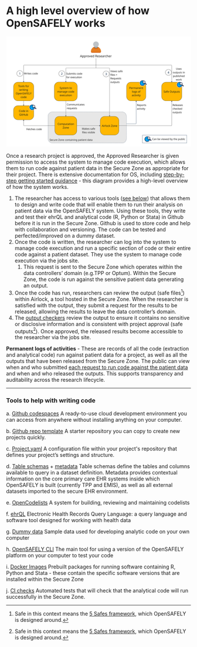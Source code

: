 # A high level overview of how OpenSAFELY works

![A diagram of how OpenSAFELY works.](./images/how-os-works-diagram.jpg)

Once a research project is approved, the Approved Researcher is given permission to access the system to manage code execution, which allows them to run code against patient data in the Secure Zone as appropriate for their project. There is extensive documentation for OS, including [step-by-step getting started guidance](getting-started/index.md) - this diagram provides a high-level overview of how the system works.

1. The researcher has access to various tools ([see below](#tools-to-help-with-writing-code)) that allows them to design and write code that will enable them to run their analysis on patient data via the OpenSAFELY system. Using these tools, they write and test their ehrQL and analytical code (R, Python or Stata) in Github before it is run in the Secure Zone. Github is used to store code and help with collaboration and versioning. The code can be tested and perfected/improved on a dummy dataset.
1. Once the code is written, the researcher can log into the system to manage code execution and run a specific section of code or their entire code against a patient dataset. They use the system to manage code execution via the jobs site.
    1. This request is sent to the Secure Zone which operates within the data controllers’ domain (e.g.TPP or Optum). Within the Secure Zone, the code is run against the sensitive patient data generating an output.
1. Once the code has run, researchers can review the output (safe files[^1]) within Airlock, a tool hosted in the Secure Zone.
When the researcher is satisfied with the output, they submit a request for the results to be released, allowing the results to leave the data controller’s domain.
1. The [output checkers](outputs/output-checking.md) review the output to ensure it contains no sensitive or disclosive information and is consistent with project approval (safe outputs[^1]). Once approved, the released results become accessible to the researcher via the jobs site.

**Permanent logs of activities** - These are records of all the code (extraction and analytical code) run against patient data for a project, as well as all the outputs that have been released from the Secure Zone. The public can view when and who submitted [each request to run code against the patient data](https://jobs.opensafely.org/#events) and when and who released the outputs.
This supports transparency and auditability across the research lifecycle.

---

### Tools to help with writing code

a. [Github codespaces](getting-started/how-to/use-github-codespaces-in-your-project/index.md) A ready-to-use cloud development environment you can access from anywhere without installing anything on your computer.

b. [Github repo template](https://github.com/opensafely/research-template) A starter repository you can copy to create new projects quickly.

c. [Project.yaml](actions-pipelines.md#projectyaml-format) A configuration file within your project's repository that defines your project’s settings and structure.

d. [Table schemas](ehrql/reference/schemas.md) + [metadata](data-sources/index.md) Table schemas define the tables and columns available to query in a dataset definition. Metadata provides contextual information on the core primary care EHR systems inside which OpenSAFELY is built (currently TPP and EMIS), as well as all external datasets imported to the secure EHR environment.

e. [OpenCodelists](codelist-intro.md/#opencodelists) A system for building, reviewing and maintaining codelists

f. [ehrQL](ehrql/index.md#ehrqls-documentation) Electronic Health Records Query Language: a query language and software tool designed for working with health data

g. [Dummy data](ehrql/how-to/dummy-data.md) Sample data used for developing analytic code on your own computer

h. [OpenSAFELY CLI](opensafely-cli.md) The main tool for using a version of the OpenSAFELY platform on your computer to test your code

i. [Docker Images](actions-scripts.md#execution-environments) Prebuilt packages for running software containing R, Python and Stata - these contain the specific software versions that are installed within the Secure Zone

j. [CI checks](actions-pipelines.md#running-your-code-with-github-actions) Automated tests that will check that the analytical code will run successfully in the Secure Zone.


[^1]: Safe in this context means the [5 Safes framework](https://www.bennett.ox.ac.uk/blog/2023/03/the-five-safes-framework-and-applying-it-to-opensafely/), which OpenSAFELY is designed around.
